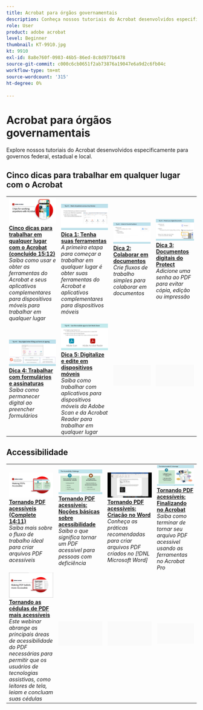 ```yaml
---
title: Acrobat para órgãos governamentais
description: Conheça nossos tutoriais do Acrobat desenvolvidos especificamente para governos federais, estaduais e municipais
role: User
product: adobe acrobat
level: Beginner
thumbnail: KT-9910.jpg
kt: 9910
exl-id: 8a8e760f-0983-46b5-86ed-8c8d977b6478
source-git-commit: c000c6cb0651f2ab73876a19047e6a9d2c6fb04c
workflow-type: tm+mt
source-wordcount: '315'
ht-degree: 0%

---
```


# Acrobat para órgãos governamentais

Explore nossos tutoriais do Acrobat desenvolvidos especificamente para governos federal, estadual e local.

## Cinco dicas para trabalhar em qualquer lugar com o Acrobat

<table style="table-layout:fixed">
<tr>
  <td>
    <a href="5-tips-for-working-anywhere-with-acrobat-dc-for-government.md">
      <img alt="Cinco dicas para trabalhar em qualquer lugar com o Acrobat (concluído 15:12)" src="../../assets/5tipscomplete.png" />
    </a>
    <div>
    <a href="5-tips-for-working-anywhere-with-acrobat-dc-for-government.md"><strong>Cinco dicas para trabalhar em qualquer lugar com o Acrobat (concluído 15:12)</strong></a>
    </div>
    <em>Saiba como usar e obter as ferramentas do Acrobat e seus aplicativos complementares para dispositivos móveis para trabalhar em qualquer lugar</em>
    <br>
  </td>
  <td>
    <a href="get-your-tools.md">
      <img alt="Dica 1: Tenha suas ferramentas" src="../../assets/Tip1.png" />
    </a>
    <div>
    <a href="get-your-tools.md"><strong>Dica 1: Tenha suas ferramentas</strong></a>
    </div>
    <em>A primeira etapa para começar a trabalhar em qualquer lugar é obter suas ferramentas do Acrobat e aplicativos complementares para dispositivos móveis</em>
    <br>
  </td>  
  <td>
    <a href="collaborate-on-documents.md">
      <img alt="Dica 2: Colaborar em documentos" src="../../assets/Tip2.png" />
    </a>
    <div>
    <a href="collaborate-on-documents.md"><strong>Dica 2: Colaborar em documentos</strong></a>
    </div>
    <em>Crie fluxos de trabalho simples para colaborar em documentos</em>
    <br>
  </td>
  <td>
    <a href="protect-digital-documents.md">
      <img alt="Dica: 3 Protect documentos digitais" src="../../assets/Tip3.png" />
    </a>
    <div>
    <a href="protect-digital-documents.md"><strong>Dica 3: Documentos digitais do Protect</strong></a>
    </div>
    <em>Adicione uma senha ao PDF para evitar cópia, edição ou impressão</em>
    <br>
  </td>
</tr>
  <td>
    <a href="work-with-forms-and-signatures.md">
      <img alt="Dica 4: Trabalhar com formulários e assinaturas" src="../../assets/Tip4.png" />
    </a>
    <div>
    <a href="work-with-forms-and-signatures.md"><strong>Dica 4: Trabalhar com formulários e assinaturas</strong></a>
    </div>
    <em>Saiba como permanecer digital ao preencher formulários</em>
    <br>
  </td>
  <td>
    <a href="scan-and-edit-on-mobile.md">
      <img alt="Dica 5: Digitalize e edite em dispositivos móveis" src="../../assets/Tip5.png" />
    </a>
    <div>
    <a href="scan-and-edit-on-mobile.md"><strong>Dica 5: Digitalize e edite em dispositivos móveis</strong></a>
    </div>
    <em>Saiba como trabalhar com aplicativos para dispositivos móveis da Adobe Scan e da Acrobat Reader para trabalhar em qualquer lugar</em>
    <br>
  </td>
  <td>
   <img alt="Espaçador" src="../../assets/Grayspacer.png" />
    <div>
    <br>
  </td>
  <td>
   <img alt="Espaçador" src="../../assets/Grayspacer.png" />
    <div>
    <br>
  </td>
</tr>
</table>

## Accessibilidade

<table>
<tr>
  <td>
    <a href="making-pdfs-accessible.md">
      <img alt="Tornando PDF acessíveis (Complete 14:11)" src="../../assets/Accessiblecomplete.png" />
    </a>
    <div>
    <a href="making-pdfs-accessible.md"><strong>Tornando PDF acessíveis (Complete 14:11)</strong></a>
    </div>
    <em>Saiba mais sobre o fluxo de trabalho ideal para criar arquivos PDF acessíveis</em>
    <br>
  </td>
  <td>
    <a href="understanding-accessibility.md">
      <img alt="Tornando PDF acessíveis: Noções básicas sobre acessibilidade" src="../../assets/Accessibiityunderstanding.png" />
    </a>
    <div>
    <a href="understanding-accessibility.md"><strong>Tornando PDF acessíveis: Noções básicas sobre acessibilidade</strong></a>
    </div>
    <em>Saiba o que significa tornar um PDF acessível para pessoas com deficiência</em>
    <br>
  </td>  
  <td>
    <a href="collaborate-on-documents.md">
      <img alt="Tornando PDF acessíveis: Criação no Word" src="../../assets/Accessibilityword.png" />
    </a>
    <div>
    <a href="collaborate-on-documents.md"><strong>Tornando PDF acessíveis: Criação no Word</strong></a>
    </div>
    <em>Conheça as práticas recomendadas para criar arquivos PDF criados no [!DNL Microsoft Word]</em>
    <br>
  </td>
   <td>
    <a href="finishing-in-acrobat.md">
      <img alt="Tornando PDF acessíveis: Finalizando no Acrobat" src="../../assets/Accessibilityacrobat.png" />
    </a>
    <div>
    <a href="finishing-in-acrobat.md"><strong>Tornando PDF acessíveis: Finalizando no Acrobat</strong></a>
    </div>
    <em>Saiba como terminar de tornar seu arquivo PDF acessível usando as ferramentas no Acrobat Pro</em>
    <br>
  </td>
</tr>
<tr>
  <td>
    <a href="making-pdf-ballots-accessible.md">
      <img alt="Tornando as cédulas de PDF mais acessíveis" src="../../assets/Accessibleballots.png" />
    </a>
    <div>
    <a href="making-pdf-ballots-accessible.md"><strong>Tornando as cédulas de PDF mais acessíveis</strong></a>
    </div>
    <em>Este webinar abrange as principais áreas de acessibilidade do PDF necessárias para permitir que os usuários de tecnologias assistivas, como leitores de tela, leiam e concluam suas cédulas</em>
    <br>
  </td>  
  <td>
   <img alt="Espaçador" src="../../assets/Grayspacer.png" />
    <div>
    <br>
  </td>
  <td>
   <img alt="Espaçador" src="../../assets/Grayspacer.png" />
    <div>
    <br>
  </td>
  <td>
   <img alt="Espaçador" src="../../assets/Grayspacer.png" />
    <div>
    <br>
  </td>
</tr>
</table>
